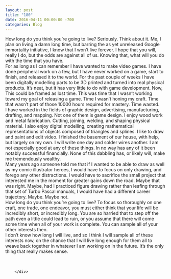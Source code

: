 ```yaml
---
layout: post
title: "180﻿"
date: 2016-04-11 00:00:00 -700
categories: Blog
---
```


<div class="blog-content">
				<div class="paragraph" style="text-align:left;"><span><span>How long do you think you&rsquo;re going to live? Seriously. Think about it. Me, I plan on living a damn long time, but barring the as yet unreleased Google immortality initiative, I know that I won&rsquo;t live forever. I hope that you will, really I do, but the odds are against all of us. Knowing that, what will you do with the time that you have. </span></span><br><span></span><span><span>For as long as I can remember I have wanted to make video games. I have done peripheral work on a few, but I have never worked on a game, start to finish, and released it to the world. For the past couple of weeks I have been digitally modelling parts to be 3D printed and turned into real physical products. It&rsquo;s neat, but it has very little to do with game development. Now, This could be framed as lost time. This was time that I wasn&rsquo;t working toward my goal of releasing a game. Time I wasn&rsquo;t honing my craft. Time that wasn&rsquo;t part of those 10000 hours required for mastery. Time wasted. </span></span><br><span></span><span><span>I have worked in the fields of graphic design, advertising, manufacturing, drafting, and mapping. Not one of them is game design. I enjoy wood work and metal fabrication. Cutting, joining, welding, and shaping physical material. I also enjoy digital modelling, creating mathematical representations of objects composed of triangles and splines. I like to draw and paint and edit video. I finished the basement of our house, with help, but largely on my own. I will write one day and solder wires another. I am not especially good at any of these things. In no way has any of it been notably successful financially. None of this dabbling has, or likely will, make me tremendously wealthy.</span></span><br><span></span><span><span>Many years ago someone told me that if I wanted to be able to draw as well as my comic illustrator heroes, I would have to focus on only drawing, and forego any other distractions. I would have to sacrifice the small project that interested me in the moment for greater gains down the road. Maybe that was right. Maybe, had I practiced figure drawing rather than leafing through that set of Turbo Pascal manuals, I would have had a different career trajectory. Maybe. Maybe not.</span></span><br><span></span><span><span>How long do you think you&rsquo;re going to live? To focus so thoroughly on one craft, one trade, one endeavor, you must either think that your life will be incredibly short, or incredibly long. You are so harried that to step off the path even a little could lead to ruin, or you assume that there will come some time when all of your work is complete. You can sample all of your other interests then. </span></span><br><span></span><span><span>I don&rsquo;t know how long I will live, and so I think I will sample all of these interests now, on the chance that I will live long enough for them all to weave back together in whatever I am working on in the future. It&rsquo;s the only thing that really makes sense. </span></span><br><span></span><br>&#8203;</div>

		</div>
        
